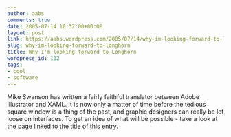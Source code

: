 ```yaml
---
author: aabs
comments: true
date: 2005-07-14 10:32:00+00:00
layout: post
link: https://aabs.wordpress.com/2005/07/14/why-im-looking-forward-to-longhorn/
slug: why-im-looking-forward-to-longhorn
title: Why I'm looking forward to Longhorn
wordpress_id: 112
tags:
- cool
- software
---
```


Mike Swanson has written a fairly faithful translator between Adobe Illustrator and XAML. It is now only a matter of time before the tedious square window is a thing of the past, and graphic designers can really be let loose on interfaces. To get an idea of what will be possible - take a look at the page linked to the title of this entry.
